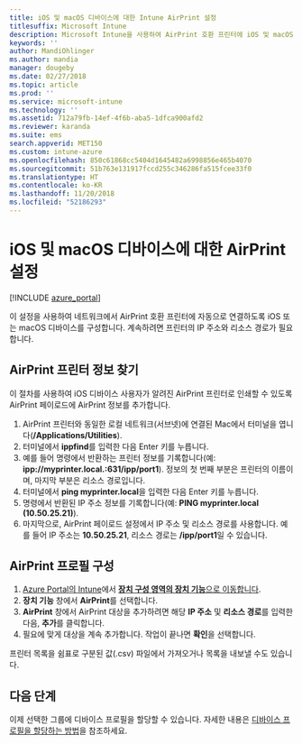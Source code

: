 ```yaml
---
title: iOS 및 macOS 디바이스에 대한 Intune AirPrint 설정
titlesuffix: Microsoft Intune
description: Microsoft Intune을 사용하여 AirPrint 호환 프린터에 iOS 및 macOS 디바이스를 자동으로 연결하는 방법을 알아봅니다.
keywords: ''
author: MandiOhlinger
ms.author: mandia
manager: dougeby
ms.date: 02/27/2018
ms.topic: article
ms.prod: ''
ms.service: microsoft-intune
ms.technology: ''
ms.assetid: 712a79fb-14ef-4f6b-aba5-1dfca900afd2
ms.reviewer: karanda
ms.suite: ems
search.appverid: MET150
ms.custom: intune-azure
ms.openlocfilehash: 850c61868cc5404d1645482a6998856e465b4070
ms.sourcegitcommit: 51b763e131917fccd255c346286fa515fcee33f0
ms.translationtype: HT
ms.contentlocale: ko-KR
ms.lasthandoff: 11/20/2018
ms.locfileid: "52186293"
---
```

# <a name="airprint-settings-for-ios-and-macos-devices"></a>iOS 및 macOS 디바이스에 대한 AirPrint 설정

[!INCLUDE [azure_portal](./includes/azure_portal.md)]

이 설정을 사용하여 네트워크에서 AirPrint 호환 프린터에 자동으로 연결하도록 iOS 또는 macOS 디바이스를 구성합니다. 계속하려면 프린터의 IP 주소와 리소스 경로가 필요합니다.

## <a name="find-airprint-printer-information"></a>AirPrint 프린터 정보 찾기

이 절차를 사용하여 iOS 디바이스 사용자가 알려진 AirPrint 프린터로 인쇄할 수 있도록 AirPrint 페이로드에 AirPrint 정보를 추가합니다.

1. AirPrint 프린터와 동일한 로컬 네트워크(서브넷)에 연결된 Mac에서 터미널을 엽니다(**/Applications/Utilities**).
2. 터미널에서 **ippfind**를 입력한 다음 Enter 키를 누릅니다.
3. 예를 들어 명령에서 반환하는 프린터 정보를 기록합니다(예: **ipp://myprinter.local.:631/ipp/port1**). 정보의 첫 번째 부분은 프린터의 이름이며, 마지막 부분은 리소스 경로입니다.
4. 터미널에서 **ping myprinter.local**을 입력한 다음 Enter 키를 누릅니다.
5. 명령에서 반환된 IP 주소 정보를 기록합니다(예: **PING myprinter.local (10.50.25.21)**).
6. 마지막으로, AirPrint 페이로드 설정에서 IP 주소 및 리소스 경로를 사용합니다. 예를 들어 IP 주소는 **10.50.25.21**, 리소스 경로는 **/ipp/port1**일 수 있습니다.

## <a name="configure-an-airprint-profile"></a>AirPrint 프로필 구성

1. [Azure Portal의 Intune](https://portal.azure.com)에서 [**장치 구성 영역의 장치 기능**으로 이동합니다](device-features-configure.md). 
1. **장치 기능** 창에서 **AirPrint**를 선택합니다.
2. **AirPrint** 창에서 AirPrint 대상을 추가하려면 해당 **IP 주소** 및 **리소스 경로**를 입력한 다음, **추가**를 클릭합니다.
3. 필요에 맞게 대상을 계속 추가합니다. 작업이 끝나면 **확인**을 선택합니다.

프린터 목록을 쉼표로 구분된 값(.csv) 파일에서 가져오거나 목록을 내보낼 수도 있습니다.


## <a name="next-steps"></a>다음 단계

이제 선택한 그룹에 디바이스 프로필을 할당할 수 있습니다. 자세한 내용은 [디바이스 프로필을 할당하는 방법](device-profile-assign.md)을 참조하세요.